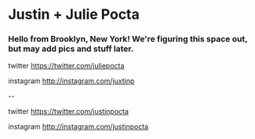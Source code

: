 
# Justin + Julie Pocta 
### Hello from Brooklyn, New York! We're figuring this space out, but may add pics and stuff later.

twitter https://twitter.com/juliepocta

instagram http://instagram.com/juxtinp

--

twitter https://twitter.com/justinpocta

instagram http://instagram.com/justinpocta
